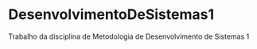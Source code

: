 # DesenvolvimentoDeSistemas1
Trabalho da disciplina de Metodologia de Desenvolvimento de Sistemas 1
